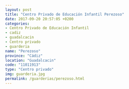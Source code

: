 ```yaml
---
layout: post
title: "Centro Privado de Educación Infantil Perezoso"
date: 2017-09-20 20:57:05 +0200
categories:
- Centro Privado de Educación Infantil
- cadiz
- guadalcacin
- Centro privado
- guarderia
name: "Perezoso"
province: "Cádiz"
location: "Guadalcacin"
code: "11011913"
type: "Centro privado"
img: guarderia.jpg
permalink: /guarderias/perezoso.html
---
```

